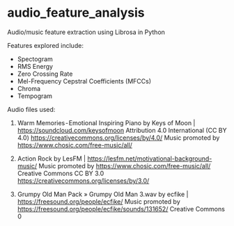 # audio_feature_analysis
Audio/music feature extraction using Librosa in Python

Features explored include:
- Spectogram
- RMS Energy
- Zero Crossing Rate
- Mel-Frequency Cepstral Coefficients (MFCCs)
- Chroma
- Tempogram

Audio files used:

1. Warm Memories - Emotional Inspiring Piano by Keys of Moon | https://soundcloud.com/keysofmoon
Attribution 4.0 International (CC BY 4.0)
https://creativecommons.org/licenses/by/4.0/
Music promoted by https://www.chosic.com/free-music/all/

2. Action Rock by LesFM | https://lesfm.net/motivational-background-music/
Music promoted by https://www.chosic.com/free-music/all/
Creative Commons CC BY 3.0
https://creativecommons.org/licenses/by/3.0/

3. Grumpy Old Man Pack » Grumpy Old Man 3.wav by ecfike | https://freesound.org/people/ecfike/
Music promoted by https://freesound.org/people/ecfike/sounds/131652/
Creative Commons 0
